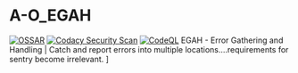 # A-O_EGAH
[![OSSAR](https://github.com/MyUserNameIsMyUserName/A-O_EGAH/actions/workflows/ossar-analysis.yml/badge.svg)](https://github.com/MyUserNameIsMyUserName/A-O_EGAH/actions/workflows/ossar-analysis.yml) [![Codacy Security Scan](https://github.com/MyUserNameIsMyUserName/A-O_EGAH/actions/workflows/codacy-analysis.yml/badge.svg)](https://github.com/MyUserNameIsMyUserName/A-O_EGAH/actions/workflows/codacy-analysis.yml) [![CodeQL](https://github.com/MyUserNameIsMyUserName/A-O_EGAH/actions/workflows/codeql-analysis.yml/badge.svg)](https://github.com/MyUserNameIsMyUserName/A-O_EGAH/actions/workflows/codeql-analysis.yml)
EGAH - Error Gathering and Handling | Catch and report errors into multiple locations....requirements for sentry become irrelevant. ]
